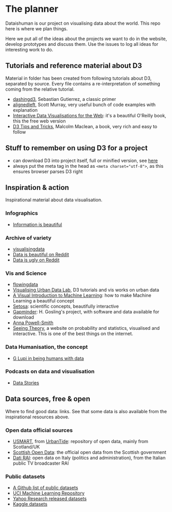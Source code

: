 # The planner

Dataishuman is our project on visualising data about the world. This repo here is where we plan things.

Here we put all of the ideas about the projects we want to do in the website, develop prototypes and discuss them. Use the issues to log all ideas for interesting work to do.

## Tutorials and reference material about D3

Material in folder has been created from following tutorials about D3, separated by source. Every file contains a re-interpretation of something coming from the relative tutorial.

* [dashingd3](https://www.dashingd3js.com/table-of-contents), Sebastian Gutierrez, a classic primer 
* [alignedleft](http://alignedleft.com/tutorials/d3), Scott Murray, very useful bunch of code examples with explanation
* [Interactive Data Visualisations for the Web](http://chimera.labs.oreilly.com/books/1230000000345/index.html): it's a beautiful O'Reilly book, this the free web version
* [D3 Tips and Tricks](https://leanpub.com/D3-Tips-and-Tricks/read), Malcolm Maclean, a book, very rich and easy to follow


## Stuff to remember on using D3 for a project

* can download D3 into project itself, full or minified version, see [here](http://chimera.labs.oreilly.com/books/1230000000345/ch04.html)
* always put the meta tag in the head as `<meta charset="utf-8">`, as this ensures browser parses D3 right

## Inspiration & action

Inspirational material about data visualisation.

### Infographics

* [Information is beautiful](http://www.informationisbeautiful.net)

### Archive of variety

* [visualisingdata](http://www.visualisingdata.com)
* [Data is beautiful on Reddit](https://www.reddit.com/r/dataisbeautiful/)
* [Data is ugly on Reddit](https://www.reddit.com/r/dataisugly/)

### Vis and Science

* [flowingdata](http://flowingdata.com)
* [Visualising Urban Data Lab](http://vudlab.com/#/), D3 tutorials and vis works on urban data
* [A Visual Introduction to Machine Learning](http://www.r2d3.us/visual-intro-to-machine-learning-part-1/): how to make Machine Learning a beautiful concept
* [Setosa](http://setosa.io/#/): scientific concepts, beautifully interactive
* [Gapminder](http://www.gapminder.org): H. Gosling's project, with software and data available for download
* [Anna Powell-Smith](https://anna.ps)
* [Seeing Theory](http://students.brown.edu/seeing-theory/index.html), a website on probability and statistics, visualised and interactive. This is one of the best things on the internet.


### Data Humanisation, the concept

* [G Lupi in being humans with data](https://www.ted.com/talks/giorgia_lupi_how_we_can_find_ourselves_in_data#t-661597)

### Podcasts on data and visualisation

* [Data Stories](http://datastori.es)

## Data sources, free & open

Where to find good data: links. See that some data is also available from the inspirational resources above.

### Open data official sources

* [USMART](https://usmart.io/#/), from [UrbanTide](https://urbantide.com): repository of open data, mainly from Scotland/UK
* [Scottish Open Data](http://statistics.gov.scot): the official open data from the Scottish government
* [Dati RAI](http://dati.rai.it): open data on Italy (politics and administration), from the Italian public TV broadcaster RAI

### Public datasets

* [A Github list of public datasets](https://github.com/caesar0301/awesome-public-datasets)
* [UCI Machine Learning Repository](http://archive.ics.uci.edu/ml/)
* [Yahoo Research released datasets](https://webscope.sandbox.yahoo.com)
* [Kaggle datasets](https://www.kaggle.com/datasets)


